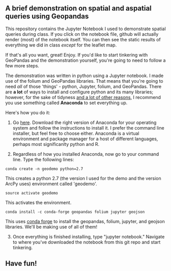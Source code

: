 ## A brief demonstration on spatial and aspatial queries using Geopandas

This repository contains the Jupyter Notebook I used to demonstrate spatial queries during class.
If you click on the notebook file, github will actually render (most) of the notebook itself. You can then see the static results of everything we did in class _except_ for the leaflet map.

If that's all you want, great! Enjoy.
If you'd like to start tinkering with GeoPandas and the demonstration yourself, you're going to need to follow a few more steps.

The demonstration was written in python using a Jupyter notebook. I made use of the folium and GeoPandas libraries. That means that you're going to need _all_ of those 'things' - python, Jupyter, folium, and GeoPandas. There are **a lot** of ways to install and configure python and its many libraries; however, for the sake of tidyness [and a lot of other reasons](https://www.continuum.io/why-anaconda), I recommend you use something called **Anaconda** to set everything up. 

Here's how you do it:

1. Go [here](https://www.continuum.io/downloads). Download the right version of Anaconda for your operating system and follow the instructions to install it. I prefer the command line installer, but feel free to choose either. Anaconda is a virtual environment and package manager for a host of different languages, perhaps most significanlty python and R. 

2. Regardless of how you installed Anaconda, now go to your command line. Type the following lines:

```
conda create -n geodemo python=2.7
```
This creates a python 2.7 (the version I used for the demo and the version ArcPy uses) environment called 'geodemo'.
```
source activate geodemo
```
This activates the environment.
```
conda install -c conda-forge geopandas folium jupyter geojson
```
This uses [conda forge](https://conda-forge.github.io/) to install the geopandas, folium, jupyter, and geojson libraries. We'll be making use of all of them!

3. Once everything is finished installing, type "jupyter notebook." Navigate to where you've downloaded the notebook from this git repo and start tinkering.

## Have fun!
